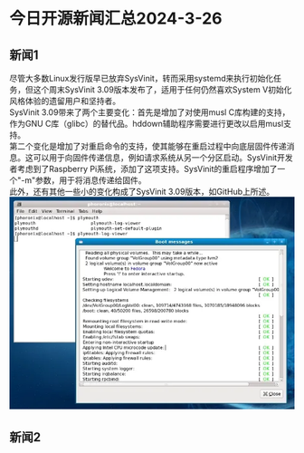# 今日开源新闻汇总2024-3-26
## 新闻1
尽管大多数Linux发行版早已放弃SysVinit，转而采用systemd来执行初始化任务，但这个周末SysVinit 3.09版本发布了，适用于任何仍然喜欢System V初始化风格体验的遗留用户和坚持者。
<br>
SysVinit 3.09带来了两个主要变化：首先是增加了对使用musl C库构建的支持，作为GNU C库（glibc）的替代品。hddown辅助程序需要进行更改以启用musl支持。
<br>
第二个变化是增加了对重启命令的支持，使其能够在重启过程中向底层固件传递消息。这可以用于向固件传递信息，例如请求系统从另一个分区启动。SysVinit开发者考虑到了Raspberry Pi系统，添加了这项支持。SysVinit的重启程序增加了一个"-m"参数，用于将消息传递给固件。
<br>
此外，还有其他一些小的变化构成了SysVinit 3.09版本，如GitHub上所述。
<br>
![图片暂时迷路了！！:(](img/1.png)
## 新闻2
